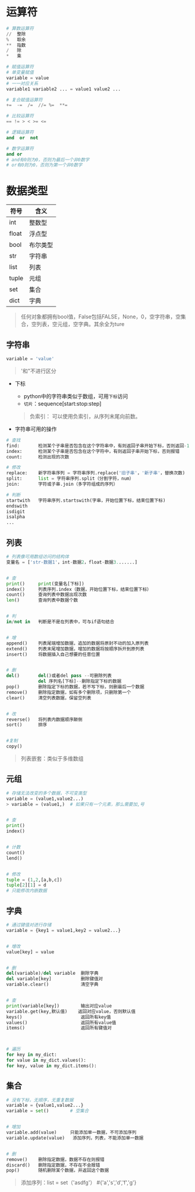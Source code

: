 # 运算符

```python
# 算数运算符
//  整除
%   取余
**  指数
/   除
*   乘

# 赋值运算符
# 单变量赋值
variable = value
# 一一对应关系
variable1 variable2 ... = value1 value2 ...

# 复合赋值运算符
+=  -=  /=  //= %=  **=

# 比较运算符
== != > < >= <=

# 逻辑运算符
and  or  not

# 数字运算符
and or
# and有0则为0，否则为最后一个非0数字
# or有0则为0，否则为第一个非0数字
```


# 数据类型

| 符号 | 含义 |
| --- | --- |
| int | 整数型 |
| float | 浮点型 |
| bool | 布尔类型 |
| str | 字符串 |
| list | 列表 |
| tuple | 元组 |
| set | 集合 |
| dict | 字典 |

> 任何对象都拥有bool值，False包括FALSE，None，0，空字符串，空集合，空列表，空元组，空字典。其余全为ture


## 字符串
```python
variable = 'value'
```
> '和"不进行区分

- 下标
    - python中的字符串类似于数组，可用`下标`访问  
    - `切片`：sequence[start:stop:step]
    > 负索引： 可以使用负索引，从序列末尾向前数。

- 字符串可用的操作

```python
# 查找
find:       检测某个子串是否包含在这个字符串中，有则返回子串开始下标，否则返回-1
index:      检测某个子串是否包含在这个字符中，有则返回子串开始下标，否则报错
count:      检测出现的次数

# 修改
replace:    新字符串序列 = 字符串序列.replace('旧子串'，'新子串'，替换次数)
split:      list = 字符串序列.split（分割字符，num）
join:       字符或子串.join（多字符组成的序列）

# 判断
startwith   字符串序列.startswith(字串，开始位置下标，结束位置下标)
endswith
isdigit
isalpha
...
```


## 列表
```python
# 列表像可用数组访问的结构体
变量名 = ['str-数据1'，int-数据2，float-数据3.......]


# 查
print()     print(变量名[下标])
index()     列表序列.index（数据，开始位置下标，结束位置下标）
count()     查询列表中数据出现次数
len()       查询列表中数据个数


# 判
in/not in   判断是不是在列表中，可与if语句结合


# 增
append()    列表尾端增加数据，追加的数据将原封不动的加入原列表
extend()    列表末尾增加数据，增加的数据将按顺序拆开到原列表
insert()    将数据插入自己想要的任意位置


# 删
del()       del()或者del pass --可删除列表
            del 序列名[下标]--删除指定下标的数据
pop()       删除指定下标的数据，若不写下标，则删最后一个数据
remove()    删除指定数据，如有多个删除项，只删除第一个
clear()     清空列表数据，保留空列表    


# 改
reverse()   将列表内数据顺序颠倒    
sort()      排序


#复制
copy()

```
> 列表嵌套：类似于多维数组

## 元组
```python
# 存储无法改变的多个数据，不可变类型
variable = (value1,value2...)
> variable = (value1,)  # 如果只有一个元素，那么需要加,号


# 查
print()
index()


# 计数
count()
lend()


# 修改
tuple = (1,2,[a,b,c])
tuple[2][1] = d
# 只能修改内嵌数据
```


## 字典
```python
# 通过键值对进行存储
variable = {key1 = value1,key2 = value2...}


# 增改
value[key] = value


# 删
del(variable)/del variable  删除字典
del variable[key]           删除键值对
variable.clear()            清空字典


# 查
print(variable[key])        输出对应value
variable.get(key,默认值)    返回对应value，否则默认值
keys()                      返回所有key值
values()                    返回所有value值
items()                     返回所有键值对



# 遍历
for key in my_dict:
for value in my_dict.values():
for key, value in my_dict.items():

```


## 集合
```python
# 没有下标，无顺序，无重复数据
variable = {value1,value2...}
variable = set()        # 空集合


# 增加
variable.add(value)     只能添加单一数据，不可添加序列
variable.update(value)   添加序列，列表，不能添加单一数据


# 删
remove()    删除指定数据，数据不存在则报错
discard()   删除指定数据，不存在不会报错
pop()       随机删除某个数据，并返回这个数据
```
> 添加序列：list = set（'asdfg'）     #{'a','s','d','f','g'}




